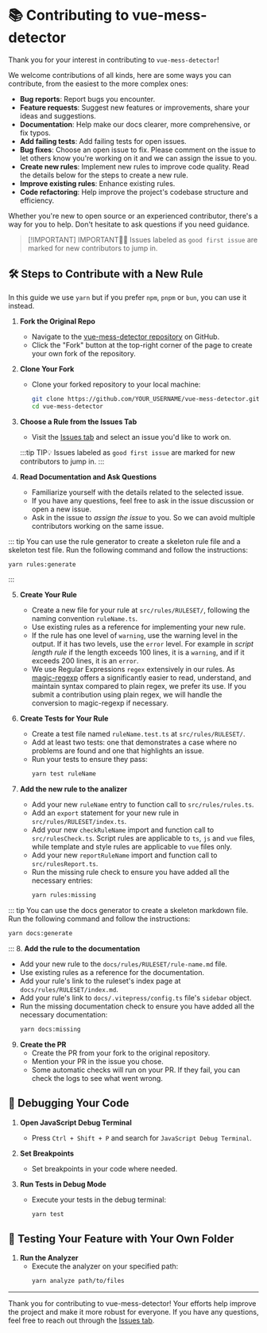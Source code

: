 # 📚 Contributing to vue-mess-detector

Thank you for your interest in contributing to `vue-mess-detector`! 

We welcome contributions of all kinds, here are some ways you can contribute, from the easiest to the more complex ones:

- **Bug reports**: Report bugs you encounter.
- **Feature requests**: Suggest new features or improvements, share your ideas and suggestions.
- **Documentation**: Help make our docs clearer, more comprehensive, or fix typos.
- **Add failing tests**: Add failing tests for open issues.
- **Bug fixes**: Choose an open issue to fix. Please comment on the issue to let others know you're working on it and we can assign the issue to you.
- **Create new rules**: Implement new rules to improve code quality. Read the details below for the steps to create a new rule.
- **Improve existing rules**: Enhance existing rules.
- **Code refactoring**: Help improve the project's codebase structure and efficiency.

Whether you're new to open source or an experienced contributor, there's a way for you to help. Don't hesitate to ask questions if you need guidance.

> [!IMPORTANT] IMPORTANT👨‍💻
> Issues labeled as `good first issue` are marked for new contributors to jump in.

## 🛠️ Steps to Contribute with a New Rule

In this guide we use `yarn` but if you prefer `npm`, `pnpm` or `bun`, you can use it instead.

1. **Fork the Original Repo**

   - Navigate to the [vue-mess-detector repository](https://github.com/rrd108/vue-mess-detector) on GitHub.
   - Click the "Fork" button at the top-right corner of the page to create your own fork of the repository.

2. **Clone Your Fork**

   - Clone your forked repository to your local machine:
     ```bash
     git clone https://github.com/YOUR_USERNAME/vue-mess-detector.git
     cd vue-mess-detector
     ```

3. **Choose a Rule from the Issues Tab**

   - Visit the [Issues tab](https://github.com/rrd108/vue-mess-detector/issues) and select an issue you'd like to work on.

   :::tip TIP💡
      Issues labeled as `good first issue` are marked for new contributors to jump in.
   :::

4. **Read Documentation and Ask Questions**

   - Familiarize yourself with the details related to the selected issue.
   - If you have any questions, feel free to ask in the issue discussion or open a new issue.
   - Ask in the issue to *assign the issue* to you. So we can avoid multiple contributors working on the same issue.

::: tip
You can use the rule generator to create a skeleton rule file and a skeleton test file. Run the following command and follow the instructions:
```bash
yarn rules:generate
```
:::

5. **Create Your Rule**

   - Create a new file for your rule at `src/rules/RULESET/`, following the naming convention `ruleName.ts`.
   - Use existing rules as a reference for implementing your new rule.
   - If the rule has one level of `warning`, use the warning level in the output. If it has two levels, use the `error` level. For example in *script length rule* if the length exceeds 100 lines, it is a `warning`, and if it exceeds 200 lines, it is an `error`.
   - We use Regular Expressions `regex` extensively in our rules. As [magic-regexp](https://regexp.dev/) offers a significantly easier to read, understand, and maintain syntax compared to plain regex, we prefer its use. If you submit a contribution using plain regex, we will handle the conversion to magic-regexp if necessary.

6. **Create Tests for Your Rule**

   - Create a test file named `ruleName.test.ts` at `src/rules/RULESET/`.
   - Add at least two tests: one that demonstrates a case where no problems are found and one that highlights an issue.
   - Run your tests to ensure they pass:
     ```bash
     yarn test ruleName
     ```

7. **Add the new rule to the analizer**

   - Add your new `ruleName` entry to function call to `src/rules/rules.ts`.
   - Add an `export` statement for your new rule in `src/rules/RULESET/index.ts`.
   - Add your new `checkRuleName` import and function call to `src/rulesCheck.ts`. Script rules are applicable to `ts`, `js` and `vue` files, while template and style rules are applicable to `vue` files only.
   - Add your new `reportRuleName` import and function call to `src/rulesReport.ts`.
   - Run the missing rule check to ensure you have added all the necessary entries:
     ```bash
     yarn rules:missing
     ```

::: tip
You can use the docs generator to create a skeleton markdown file. Run the following command and follow the instructions:
```bash
yarn docs:generate
```
:::
8. **Add the rule to the documentation**

   - Add your new rule to the `docs/rules/RULESET/rule-name.md` file.
   - Use existing rules as a reference for the documentation.
   - Add your rule's link to the ruleset's index page at `docs/rules/RULESET/index.md`.
   - Add your rule's link to `docs/.vitepress/config.ts` file's `sidebar` object.
   - Run the missing documentation check to ensure you have added all the necessary documentation:
     ```bash
     yarn docs:missing
     ```

9. **Create the PR**
   - Create the PR from your fork to the original repository.
   - Mention your PR in the issue you chose.
   - Some automatic checks will run on your PR. If they fail, you can check the logs to see what went wrong.

## 🐞 Debugging Your Code

1. **Open JavaScript Debug Terminal**

   - Press `Ctrl + Shift + P` and search for `JavaScript Debug Terminal`.

2. **Set Breakpoints**

   - Set breakpoints in your code where needed.

3. **Run Tests in Debug Mode**
   - Execute your tests in the debug terminal:
     ```bash
     yarn test
     ```

## 🧪 Testing Your Feature with Your Own Folder

1. **Run the Analyzer**
   - Execute the analyzer on your specified path:
     ```bash
     yarn analyze path/to/files
     ```

---

Thank you for contributing to vue-mess-detector! Your efforts help improve the project and make it more robust for everyone. If you have any questions, feel free to reach out through the [Issues tab](https://github.com/rrd108/vue-mess-detector/issues).
